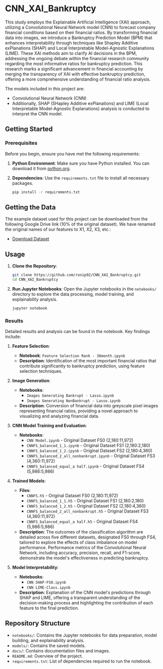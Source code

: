
# CNN_XAI_Bankruptcy

This study employs the Explainable Artificial Intelligence (XAI) approach, utilizing a Convolutional Neural Network model (CNN) to forecast company financial conditions based on their financial ratios. By transforming financial data into images, we introduce a Bankruptcy Prediction Model (BPM) that enhances interpretability through techniques like Shapley Additive exPlanations (SHAP) and Local Interpretable Model-Agnostic Explanations (LIME). These XAI methods aim to clarify AI decisions in the BPM, addressing the ongoing debate within the financial research community regarding the most informative ratios for bankruptcy prediction. This research marks a significant advancement in financial accounting by merging the transparency of XAI with effective bankruptcy prediction, offering a more comprehensive understanding of financial ratio analysis.

The models included in this project are:
- Convolutional Neural Network (CNN)
- Additionally, SHAP (SHapley Additive exPlanations) and LIME (Local Interpretable Model-Agnostic Explanations) analysis is conducted to interpret the CNN model.

## Getting Started

### Prerequisites

Before you begin, ensure you have met the following requirements:
1. **Python Environment**: Make sure you have Python installed. You can download it from [python.org](https://www.python.org/).
2. **Dependencies**: Use the `requirements.txt` file to install all necessary packages.

   ```bash
   pip install -r requirements.txt
   ```

## Getting the Data

The example dataset used for this project can be downloaded from the following Google Drive link (10% of the original dataset). We have renamed the original names of our features to X1, X2, X3, etc.:

- [Download Dataset](https://drive.google.com/file/d/1CYNhKvNkQYZ55GPYuLZ4y_lLxTNafi3s/view?usp=sharing)

## Usage

1. **Clone the Repository**:
   ```bash
   git clone https://github.com/ronip92/CNN_XAI_Bankruptcy.git
   cd CNN_XAI_Bankruptcy
   ```

2. **Run Jupyter Notebooks**:
   Open the Jupyter notebooks in the `notebooks/` directory to explore the data processing, model training, and explainability analysis.

   ```bash
   jupyter notebook
   ```

### Results

Detailed results and analysis can be found in the notebook. Key findings include:

1. **Feature Selection**:
   - **Notebook**: `Feature Selection Rank - 36month.ipynb`
   - **Description**: Identification of the most important financial ratios that contribute significantly to bankruptcy prediction, using feature selection techniques.

2. **Image Generation**:
   - **Notebooks**:
     - `Images Generating Bankrupt - Lasso.ipynb`
     - `Images Generating NonBankrupt - Lasso.ipynb`
   - **Description**: Conversion of financial data into greyscale pixel images representing financial ratios, providing a novel approach to visualizing and analyzing financial data.

3. **CNN Model Training and Evaluation**:
   - **Notebooks**:
     - `CNN Model.ipynb` - Original Dataset FS0 (2,180:11,972)
     - `CNNFS_balanced_1_1.ipynb` - Original Dataset FS1 (2,180:2,180)
     - `CNNFS_balanced_1_2.ipynb` - Original Dataset FS2 (2,180:4,360)
     - `CNNFS_balanced_2_all_nonbankrupt.ipynb` - Original Dataset FS3 (4,360:11,972)
     - `CNNFS_balanced_equal_a half.ipynb` - Original Dataset FS4 (5,986:5,986)

4. **Trained Models**:
   - **Files**:
     - `CNNFS.h5` - Original Dataset FS0 (2,180:11,972)
     - `CNNFS_balanced_1_1.h5` - Original Dataset FS1 (2,180:2,180)
     - `CNNFS_balanced_1_2.h5` - Original Dataset FS2 (2,180:4,360)
     - `CNNFS_balanced_2_all_nonbankrupt.h5` - Original Dataset FS3 (4,360:11,972)
     - `CNNFS_balanced_equal_a half.h5` - Original Dataset FS4 (5,986:5,986)
   - **Description**: The outcomes of the classification algorithm are detailed across five different datasets, designated FS0 through FS4, tailored to explore the effects of class imbalance on model performance. Performance metrics of the Convolutional Neural Network, including accuracy, precision, recall, and F1-score, demonstrate the model's effectiveness in predicting bankruptcy.

5. **Model Interpretability**:
   - **Notebooks**:
     - `CNN SHAP-FS0.ipynb`
     - `CNN LIME-Class.ipynb`
   - **Description**: Explanation of the CNN model's predictions through SHAP and LIME, offering a transparent understanding of the decision-making process and highlighting the contribution of each feature to the final prediction.

## Repository Structure

- `notebooks/`: Contains the Jupyter notebooks for data preparation, model building, and explainability analysis.
- `models/`: Contains the saved models.
- `docs/`: Contains documentation files and images.
- `README.md`: Overview of the project.
- `requirements.txt`: List of dependencies required to run the notebook.
